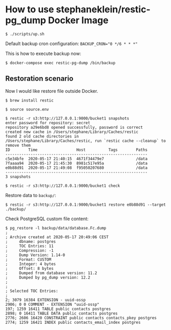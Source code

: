 # How to use stephaneklein/restic-pg_dump Docker Image

```
$ ./scripts/up.sh
```

Default backup cron configuration: `BACKUP_CRON="0 */6 * * *"`

This is how to execute backup now:

```
$ docker-compose exec restic-pg-dump /bin/backup
```

## Restoration scenario

Now I would like restore file outside Docker.

```
$ brew install restic
```

```
$ source source.env
```

```
$ restic -r s3:http://127.0.0.1:9000/bucket1 snapshots
enter password for repository: secret
repository a29e6bd8 opened successfully, password is correct
created new cache in /Users/stephane/Library/Caches/restic
found 2 old cache directories in /Users/stephane/Library/Caches/restic, run `restic cache --cleanup` to remove them
ID        Time                 Host          Tags        Paths
--------------------------------------------------------------
c5e34bfe  2020-05-17 21:40:15  4671f34479e7              /data
7faaaa94  2020-05-17 21:45:30  8981c517e95a              /data
e0b88d91  2020-05-17 21:49:08  f95050207680              /data
--------------------------------------------------------------
3 snapshots
```

```
$ restic -r s3:http://127.0.0.1:9000/bucket1 check
```

Restore data to `backup/`:

```
$ restic -r s3:http://127.0.0.1:9000/bucket1 restore e0b88d91 --target ./backup/
```

Check PostgreSQL custom file content:

```
$ pg_restore -l backup/data/database.Fc.dump
;
; Archive created at 2020-05-17 20:49:06 CEST
;     dbname: postgres
;     TOC Entries: 11
;     Compression: -1
;     Dump Version: 1.14-0
;     Format: CUSTOM
;     Integer: 4 bytes
;     Offset: 8 bytes
;     Dumped from database version: 11.2
;     Dumped by pg_dump version: 12.2
;
;
; Selected TOC Entries:
;
2; 3079 16384 EXTENSION - uuid-ossp
2906; 0 0 COMMENT - EXTENSION "uuid-ossp"
197; 1259 16411 TABLE public contacts postgres
2898; 0 16411 TABLE DATA public contacts postgres
2776; 2606 16420 CONSTRAINT public contacts contacts_pkey postgres
2774; 1259 16421 INDEX public contacts_email_index postgres
```
